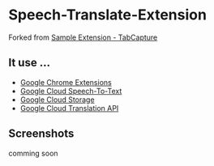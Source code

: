 
# Speech-Translate-Extension

Forked from [Sample Extension - TabCapture](https://developer.chrome.com/extensions/samples#search:tabcapture)

## It use ...
- [Google Chrome Extensions](https://chrome.google.com/webstore/category/extensions)
- [Google Cloud Speech-To-Text](https://cloud.google.com/speech-to-text/)
- [Google Cloud Storage](https://cloud.google.com/storage/)
- [Google Cloud Translation API](https://cloud.google.com/translate/)


## Screenshots

comming soon
